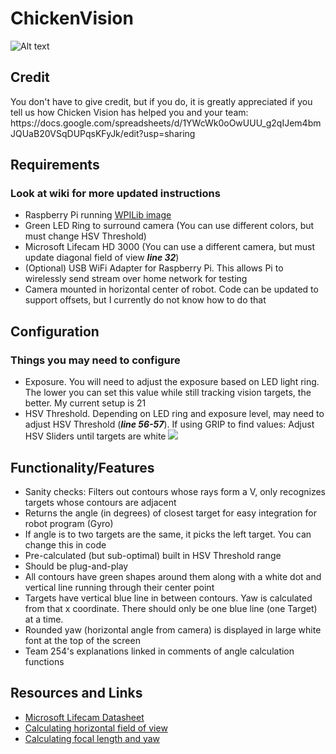 # ChickenVision
![Alt text](https://cdn.discordapp.com/attachments/518873567065276416/533489000762310667/githubimage.png?raw=true "Example")
<h2> Credit </h2>
You don't have to give credit, but if you do, it is greatly appreciated if you tell us how Chicken Vision has helped you and your team: https://docs.google.com/spreadsheets/d/1YWcWk0oOwUUU_g2qIJem4bmJQUaB20VSqDUPqsKFyJk/edit?usp=sharing
<h2>Requirements </h2>
<h3>Look at wiki for more updated instructions</h3>
<ul>
  <li>Raspberry Pi running <a href="https://wpilib.screenstepslive.com/s/currentCS/m/85074/l/1027241-using-the-raspberry-pi-for-frc">WPILib image</a> </li>
  <li>Green LED Ring to surround camera (You can use different colors, but must change HSV Threshold)</li>
  <li>Microsoft Lifecam HD 3000 (You can use a different camera, but must update diagonal field of view <b><i>line 32</i></b>)</li>
  <li>(Optional) USB WiFi Adapter for Raspberry Pi. This allows Pi to wirelessly send stream over home network for testing </li> 
  <li> Camera mounted in horizontal center of robot. Code can be updated to support offsets, but I currently do not know how to do that</li>
</ul>

<h2>Configuration</h2>
<h3>Things you may need to configure</h3>
<ul>
  <li>Exposure. You will need to adjust the exposure based on LED light ring. The lower you can set this value while still tracking vision targets, the better. My current setup is 21</li>
  <li>HSV Threshold. Depending on LED ring and exposure level, may need to adjust HSV Threshold (<b><i>line 56-57</i></b>). If using GRIP to find values:  Adjust HSV Sliders until targets are white
    <img src="https://cdn.discordapp.com/attachments/533795907448340480/533796001639563292/GripExample.png"/>
</li>
  
</ul>

<h2>Functionality/Features</h3>
<ul>
  <li>Sanity checks: Filters out contours whose rays form a V, only recognizes targets whose contours are adjacent</li>
  <li>Returns the angle (in degrees) of closest target for easy integration for robot program (Gyro)</li>
  <li>If angle is to two targets are the same, it picks the left target. You can change this in code</li>
  <li>Pre-calculated (but sub-optimal) built in HSV Threshold range</li>
  <li>Should be plug-and-play</li>
  <li>All contours have green shapes around them along with a white dot and vertical line running through their center point</li>
  <li>Targets have vertical blue line in between contours. Yaw is calculated from that x coordinate. There should only be one blue line (one Target) at a time.</li>
  <li>Rounded yaw (horizontal angle from camera) is displayed in large white font at the top of the screen</li>
  <li>Team 254's explanations linked in comments of angle calculation functions</li>
</ul>

<h2>Resources and Links</h2>
<ul>
  <li><a href="https://dl2jx7zfbtwvr.cloudfront.net/specsheets/WEBC1010.pdf"> Microsoft Lifecam Datasheet</a></li>
  <li><a href="http://vrguy.blogspot.com/2013/04/converting-diagonal-field-of-view-and.html"> Calculating horizontal field of view</a></li>
  <li><a href="https://www.team254.com/documents/vision-control/"> Calculating focal length and yaw</a></li>
 
</ul>

